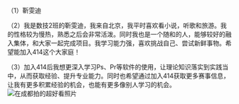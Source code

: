 （1）靳雯迪

（2）我是数技2班的靳雯迪，我来自北京，我平时喜欢看小说，听歌和旅游。我的性格较为慢热，熟悉之后会非常活泼。同时我也是一个随和的人，能够较好的融入集体，和大家一起完成项目。我学习能力强，喜欢挑战自己、尝试新鲜事物。希望能加入414这个大家庭！

（3）加入414后我想更深入学习Ps、Pr等软件的使用，让理论知识落实到实践当中，从而获取经验、提升专业能力。同时也希望通过加入414获取更多赛事信息，让我有更多积累经验的机会，也能有更多像别人学习的机会。![在成都拍的超好看照片](C:\Users\Lenovo\Desktop\在成都拍的超好看照片.jpg)